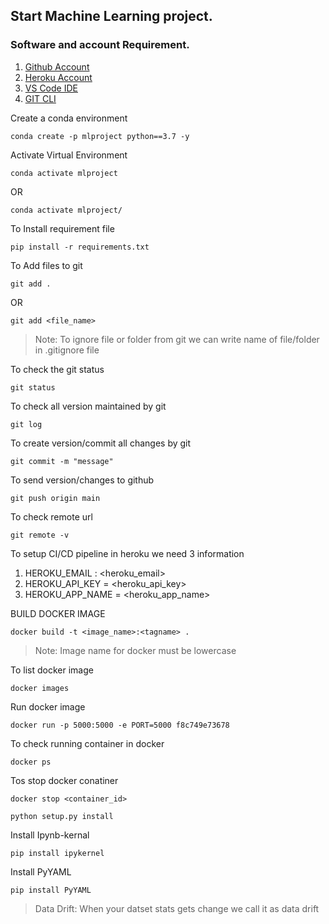 ## Start Machine Learning project.

### Software and account Requirement.
 
1. [Github Account](https://github.com/)
2. [Heroku Account](https://id.heroku.com/login)
3. [VS Code IDE](https://code.visualstudio.com/download)
4. [GIT CLI](https://git-scm.com/downloads)


Create a conda environment
```
conda create -p mlproject python==3.7 -y
```
Activate Virtual Environment
```
conda activate mlproject
```
OR
``` 
conda activate mlproject/
```
To Install requirement file
```
pip install -r requirements.txt
```
To Add files to git
```
git add .
```
OR

```
git add <file_name>
```

> Note: To ignore file or folder from git we can write name of file/folder in .gitignore file

To check the git status
```
git status
```

To check all version maintained by git
```
git log
```

To create version/commit all changes by git
```
git commit -m "message"
```

To send version/changes to github
```
git push origin main
```

To check remote url
```
git remote -v
```

To setup CI/CD pipeline in heroku we need 3 information

  1. HEROKU_EMAIL : <heroku_email>
  2. HEROKU_API_KEY = <heroku_api_key>
  3. HEROKU_APP_NAME = <heroku_app_name>

BUILD DOCKER IMAGE
```
docker build -t <image_name>:<tagname> .
```

> Note: Image name for docker must be lowercase

To list docker image
```
docker images
```

Run docker image
```
docker run -p 5000:5000 -e PORT=5000 f8c749e73678
```

To check running container in docker
```
docker ps
```

Tos stop docker conatiner
```
docker stop <container_id>
```

```
python setup.py install
```

Install Ipynb-kernal
```
pip install ipykernel
```

Install PyYAML
```
pip install PyYAML
```

> Data Drift: When your datset stats gets change we call it as data drift